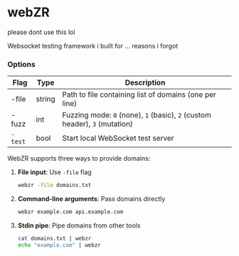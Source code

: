 # webZR

please dont use this lol


Websocket testing framework i built for ... reasons i forgot

### Options     

| Flag | Type | Description |
|------|------|-------------|
| -file <path> | string | Path to file containing list of domains (one per line) |
| -fuzz <mode>| int | Fuzzing mode: `0` (none), `1` (basic), `2` (custom header), `3` (mutation) |
| `-test` | bool | Start local WebSocket test server |


WebZR supports three ways to provide domains:
      
  1. **File input**: Use `-file` flag
     ```bash
     webzr -file domains.txt
     ```
  
  2. **Command-line arguments**: Pass domains directly
     ```bash
     webzr example.com api.example.com
     ```
  
  3. **Stdin pipe**: Pipe domains from other tools
     ```bash
     cat domains.txt | webzr
     echo "example.com" | webzr
     ```

   